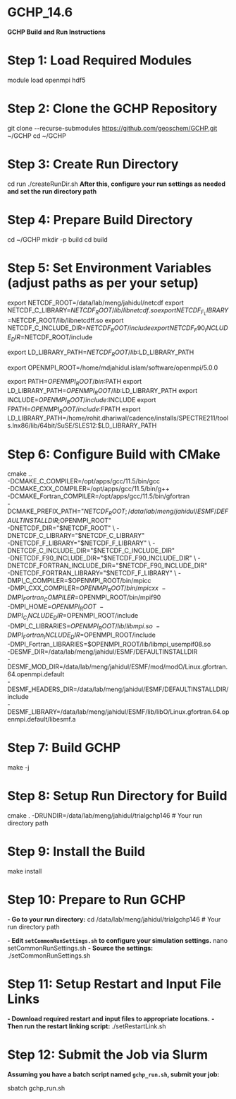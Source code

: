 # GCHP_14.6
**GCHP Build and Run Instructions**
# Step 1: Load Required Modules
module load openmpi hdf5
# Step 2: Clone the GCHP Repository
git clone --recurse-submodules https://github.com/geoschem/GCHP.git ~/GCHP
cd ~/GCHP
# Step 3: Create Run Directory
cd run
./createRunDir.sh
**After this, configure your run settings as needed and set the run directory path**
# Step 4: Prepare Build Directory
cd ~/GCHP
mkdir -p build
cd build
# Step 5: Set Environment Variables (adjust paths as per your setup)
export NETCDF_ROOT=/data/lab/meng/jahidul/netcdf
export NETCDF_C_LIBRARY=$NETCDF_ROOT/lib/libnetcdf.so
export NETCDF_F_LIBRARY=$NETCDF_ROOT/lib/libnetcdff.so
export NETCDF_C_INCLUDE_DIR=$NETCDF_ROOT/include
export NETCDF_F90_INCLUDE_DIR=$NETCDF_ROOT/include

export LD_LIBRARY_PATH=$NETCDF_ROOT/lib:$LD_LIBRARY_PATH

export OPENMPI_ROOT=/home/mdjahidul.islam/software/openmpi/5.0.0

export PATH=$OPENMPI_ROOT/bin:$PATH
export LD_LIBRARY_PATH=$OPENMPI_ROOT/lib:$LD_LIBRARY_PATH
export INCLUDE=$OPENMPI_ROOT/include:$INCLUDE
export FPATH=$OPENMPI_ROOT/include:$FPATH
export LD_LIBRARY_PATH=/home/rohit.dhariwal/cadence/installs/SPECTRE211/tools.lnx86/lib/64bit/SuSE/SLES12:$LD_LIBRARY_PATH
# Step 6: Configure Build with CMake
cmake .. \
  -DCMAKE_C_COMPILER=/opt/apps/gcc/11.5/bin/gcc \
  -DCMAKE_CXX_COMPILER=/opt/apps/gcc/11.5/bin/g++ \
  -DCMAKE_Fortran_COMPILER=/opt/apps/gcc/11.5/bin/gfortran \
  -DCMAKE_PREFIX_PATH="$NETCDF_ROOT;/data/lab/meng/jahidul/ESMF/DEFAULTINSTALLDIR;$OPENMPI_ROOT" \
  -DNETCDF_DIR="$NETCDF_ROOT" \
  -DNETCDF_C_LIBRARY="$NETCDF_C_LIBRARY" \
  -DNETCDF_F_LIBRARY="$NETCDF_F_LIBRARY" \
  -DNETCDF_C_INCLUDE_DIR="$NETCDF_C_INCLUDE_DIR" \
  -DNETCDF_F90_INCLUDE_DIR="$NETCDF_F90_INCLUDE_DIR" \
  -DNETCDF_FORTRAN_INCLUDE_DIR="$NETCDF_F90_INCLUDE_DIR" \
  -DNETCDF_FORTRAN_LIBRARY="$NETCDF_F_LIBRARY" \
  -DMPI_C_COMPILER=$OPENMPI_ROOT/bin/mpicc \
  -DMPI_CXX_COMPILER=$OPENMPI_ROOT/bin/mpicxx \
  -DMPI_Fortran_COMPILER=$OPENMPI_ROOT/bin/mpif90 \
  -DMPI_HOME=$OPENMPI_ROOT \
  -DMPI_C_INCLUDE_DIR=$OPENMPI_ROOT/include \
  -DMPI_C_LIBRARIES=$OPENMPI_ROOT/lib/libmpi.so \
  -DMPI_Fortran_INCLUDE_DIR=$OPENMPI_ROOT/include \
  -DMPI_Fortran_LIBRARIES=$OPENMPI_ROOT/lib/libmpi_usempif08.so \
  -DESMF_DIR=/data/lab/meng/jahidul/ESMF/DEFAULTINSTALLDIR \
  -DESMF_MOD_DIR=/data/lab/meng/jahidul/ESMF/mod/modO/Linux.gfortran.64.openmpi.default \
  -DESMF_HEADERS_DIR=/data/lab/meng/jahidul/ESMF/DEFAULTINSTALLDIR/include \
  -DESMF_LIBRARY=/data/lab/meng/jahidul/ESMF/lib/libO/Linux.gfortran.64.openmpi.default/libesmf.a
# Step 7: Build GCHP
make -j
# Step 8: Setup Run Directory for Build
cmake . -DRUNDIR=/data/lab/meng/jahidul/trialgchp146  # Your run directory path
# Step 9: Install the Build
make install
# Step 10: Prepare to Run GCHP
**- Go to your run directory:**
cd /data/lab/meng/jahidul/trialgchp146 # Your run directory path

**- Edit `setCommonRunSettings.sh` to configure your simulation settings.**
nano setCommonRunSettings.sh
**- Source the settings:**
./setCommonRunSettings.sh
# Step 11: Setup Restart and Input File Links
**- Download required restart and input files to appropriate locations.**
**- Then run the restart linking script:**
./setRestartLink.sh
# Step 12: Submit the Job via Slurm
**Assuming you have a batch script named `gchp_run.sh`, submit your job:**

sbatch gchp_run.sh

